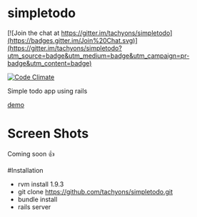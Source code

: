 # simpletodo

[![Join the chat at https://gitter.im/tachyons/simpletodo](https://badges.gitter.im/Join%20Chat.svg)](https://gitter.im/tachyons/simpletodo?utm_source=badge&utm_medium=badge&utm_campaign=pr-badge&utm_content=badge)

[![Code Climate](https://codeclimate.com/github/tachyons/simpletodo/badges/gpa.svg)](https://codeclimate.com/github/tachyons/simpletodo)

Simple todo app using rails

[demo](http://check-todo.herokuapp.com/)
# Screen Shots
Coming soon :+1:

#Installation

* rvm install 1.9.3
* git clone https://github.com/tachyons/simpletodo.git
* bundle install
* rails server

